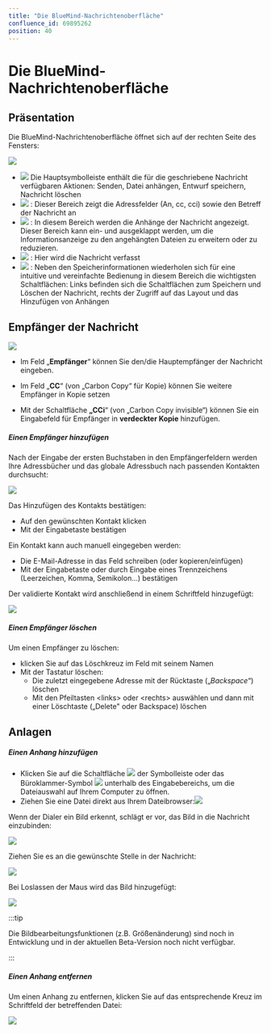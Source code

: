 ```yaml
---
title: "Die BlueMind-Nachrichtenoberfläche"
confluence_id: 69895262
position: 40
---
```

# Die BlueMind-Nachrichtenoberfläche


## Präsentation

Die BlueMind-Nachrichtenoberfläche öffnet sich auf der rechten Seite des Fensters:

![](../../attachments/69895262/86743048.png)

- ![](../../attachments/57769989/69896475.png) Die Hauptsymbolleiste enthält die für die geschriebene Nachricht verfügbaren Aktionen: Senden, Datei anhängen, Entwurf speichern, Nachricht löschen
- ![](../../attachments/57769989/69896474.png) : Dieser Bereich zeigt die Adressfelder (An, cc, cci) sowie den Betreff der Nachricht an
- ![](../../attachments/57769989/69896473.png) : In diesem Bereich werden die Anhänge der Nachricht angezeigt. Dieser Bereich kann ein- und ausgeklappt werden, um die Informationsanzeige zu den angehängten Dateien zu erweitern oder zu reduzieren.
- ![](../../attachments/57769989/69896472.png) : Hier wird die Nachricht verfasst
- ![](../../attachments/57769989/69896471.png) : Neben den Speicherinformationen wiederholen sich für eine intuitive und vereinfachte Bedienung in diesem Bereich die wichtigsten Schaltflächen: Links befinden sich die Schaltflächen zum Speichern und Löschen der Nachricht, rechts der Zugriff auf das Layout und das Hinzufügen von Anhängen


## Empfänger der Nachricht

![](../../attachments/69895262/86743036.png)

- Im Feld „**Empfänger**“ können Sie den/die Hauptempfänger der Nachricht eingeben.

- Im Feld „**CC**“ (von „Carbon Copy“ für Kopie) können Sie weitere Empfänger in Kopie setzen
- Mit der Schaltfläche **„CCi**“ (von „Carbon Copy invisible“) können Sie ein Eingabefeld für Empfänger in **verdeckter Kopie** hinzufügen.


##### Einen Empfänger hinzufügen

Nach der Eingabe der ersten Buchstaben in den Empfängerfeldern werden Ihre Adressbücher und das globale Adressbuch nach passenden Kontakten durchsucht:

![](../../attachments/69895262/86743045.png)

Das Hinzufügen des Kontakts bestätigen:

- Auf den gewünschten Kontakt klicken
- Mit der Eingabetaste bestätigen


Ein Kontakt kann auch manuell eingegeben werden:

- Die E-Mail-Adresse in das Feld schreiben (oder kopieren/einfügen)
- Mit der Eingabetaste oder durch Eingabe eines Trennzeichens (Leerzeichen, Komma, Semikolon...) bestätigen


Der validierte Kontakt wird anschließend in einem Schriftfeld hinzugefügt:

![](../../attachments/69895262/86743044.png)

##### Einen Empfänger löschen

Um einen Empfänger zu löschen:

- klicken Sie auf das Löschkreuz im Feld mit seinem Namen
- Mit der Tastatur löschen:
    - Die zuletzt eingegebene Adresse mit der Rücktaste („*Backspace*“) löschen
    - Mit den Pfeiltasten &lt;links> oder &lt;rechts> auswählen und dann mit einer Löschtaste („Delete" oder Backspace) löschen


## Anlagen

##### Einen Anhang hinzufügen

- Klicken Sie auf die Schaltfläche ![](../../attachments/69895262/86743043.png) der Symbolleiste oder das Büroklammer-Symbol ![](../../attachments/69895262/86743042.png) unterhalb des Eingabebereichs, um die Dateiauswahl auf Ihrem Computer zu öffnen.
- Ziehen Sie eine Datei direkt aus Ihrem Dateibrowser:![](../../attachments/69895262/86743041.png)


Wenn der Dialer ein Bild erkennt, schlägt er vor, das Bild in die Nachricht einzubinden:

![](../../attachments/69895262/86743040.png)

Ziehen Sie es an die gewünschte Stelle in der Nachricht:

![](../../attachments/69895262/86743039.png)

Bei Loslassen der Maus wird das Bild hinzugefügt:

![](../../attachments/69895262/86743038.png)


:::tip

Die Bildbearbeitungsfunktionen (z.B. Größenänderung) sind noch in Entwicklung und in der aktuellen Beta-Version noch nicht verfügbar.

:::

##### Einen Anhang entfernen

Um einen Anhang zu entfernen, klicken Sie auf das entsprechende Kreuz im Schriftfeld der betreffenden Datei:

![](../../attachments/69895262/86743037.png)


